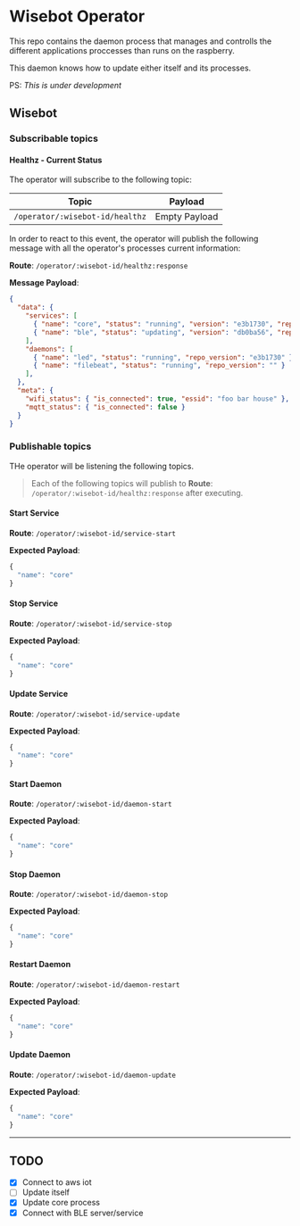 # Wisebot Operator

This repo contains the daemon process that manages and controlls the different applications proccesses than runs on the raspberry.

This daemon knows how to update either itself and its processes.

PS: *This is under development*

## Wisebot

### Subscribable topics

#### Healthz - Current Status

The operator will subscribe to the following topic:

| Topic | Payload |
|:-----:|:---:|
|`/operator/:wisebot-id/healthz`| Empty Payload |

In order to react to this event, the operator will publish the following message with all the operator's processes current information:

**Route**: `/operator/:wisebot-id/healthz:response`

**Message Payload**:

```json
{
  "data": {
    "services": [
      { "name": "core", "status": "running", "version": "e3b1730", "repo_version": "e3b1730" },
      { "name": "ble", "status": "updating", "version": "db0ba56", "repo_version": "fddc960" }
    ],
    "daemons": [
      { "name": "led", "status": "running", "repo_version": "e3b1730" },
      { "name": "filebeat", "status": "running", "repo_version": "" }
    ],
  },
  "meta": {
    "wifi_status": { "is_connected": true, "essid": "foo bar house" },
    "mqtt_status": { "is_connected": false }
  }
}
```

### Publishable topics

THe operator will be listening the following topics.

> Each of the following topics will publish to **Route**: `/operator/:wisebot-id/healthz:response` after executing.

#### Start Service

**Route**: `/operator/:wisebot-id/service-start`

**Expected Payload**:

```js
{
  "name": "core"
}
```

#### Stop Service

**Route**: `/operator/:wisebot-id/service-stop`

**Expected Payload**:

```js
{
  "name": "core"
}
```

#### Update Service

**Route**: `/operator/:wisebot-id/service-update`

**Expected Payload**:

```js
{
  "name": "core"
}
```

#### Start Daemon

**Route**: `/operator/:wisebot-id/daemon-start`

**Expected Payload**:

```js
{
  "name": "core"
}
```

#### Stop Daemon

**Route**: `/operator/:wisebot-id/daemon-stop`

**Expected Payload**:

```js
{
  "name": "core"
}
```

#### Restart Daemon

**Route**: `/operator/:wisebot-id/daemon-restart`

**Expected Payload**:

```js
{
  "name": "core"
}
```

#### Update Daemon

**Route**: `/operator/:wisebot-id/daemon-update`

**Expected Payload**:

```js
{
  "name": "core"
}
```
------

## TODO

- [X] Connect to aws iot
- [ ] Update itself
- [X] Update core process
- [X] Connect with BLE server/service

